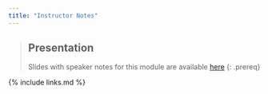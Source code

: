 ```yaml
---
title: "Instructor Notes"
---
```

> ## Presentation
>
> Slides with speaker notes for this module are available [here](../files/module-metadata-dm-practices_with-speaker-notes.pptx)
{: .prereq}

{% include links.md %}
